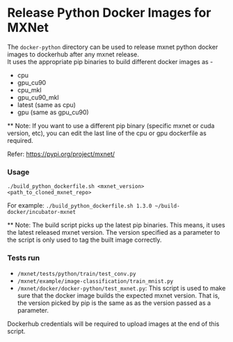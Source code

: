 # Release Python Docker Images for MXNet

The `docker-python` directory can be used to release mxnet python docker images to dockerhub after any mxnet release.  
It uses the appropriate pip binaries to build different docker images as -
* cpu
* gpu_cu90
* cpu_mkl
* gpu_cu90_mkl
* latest (same as cpu)
* gpu (same as gpu_cu90)


** Note: If you want to use a different pip binary (specific mxnet or cuda version, etc), you can edit the last line of the cpu or gpu dockerfile as required. 

Refer: https://pypi.org/project/mxnet/

### Usage
`./build_python_dockerfile.sh <mxnet_version> <path_to_cloned_mxnet_repo>`

For example: 
`./build_python_dockerfile.sh 1.3.0 ~/build-docker/incubator-mxnet`

** Note: The build script picks up the latest pip binaries. This means, it uses the latest released mxnet version. The version specified as a parameter to the script is only used to tag the built image correctly.  

### Tests run
* `/mxnet/tests/python/train/test_conv.py`
* `/mxnet/example/image-classification/train_mnist.py`
* `/mxnet/docker/docker-python/test_mxnet.py`: This script is used to make sure that the docker image builds the expected mxnet version. That is, the version picked by pip is the same as as the version passed as a parameter. 

Dockerhub credentials will be required to upload images at the end of this script. 
